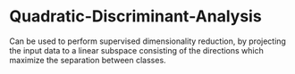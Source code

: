 # Quadratic-Discriminant-Analysis
Can be used to perform supervised dimensionality reduction, by projecting the input data to a linear subspace consisting of the directions which maximize the separation between classes.
